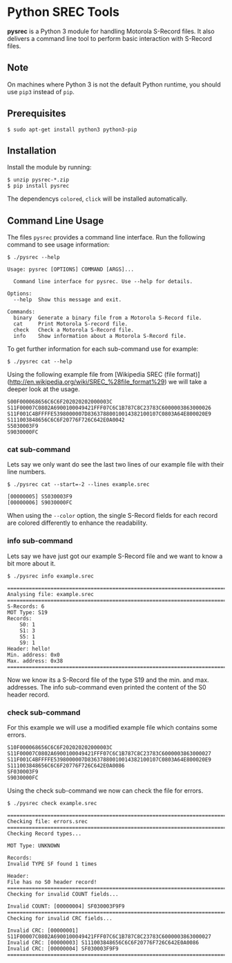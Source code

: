 # Python SREC Tools

**pysrec** is a Python 3 module for handling Motorola S-Record files.
It also delivers a command line tool to perform basic interaction with S-Record files.

## Note

On machines where Python 3 is not the default Python runtime, you should use
``pip3`` instead of ``pip``.

## Prerequisites

```
$ sudo apt-get install python3 python3-pip
```

## Installation

Install the module by running:

```
$ unzip pysrec-*.zip
$ pip install pysrec
```

The dependencys ``colored``, ``click`` will be installed automatically.

## Command Line Usage

The files ``pysrec`` provides a command line interface.
Run the following command to see usage information:

```
$ ./pysrec --help
```

    Usage: pysrec [OPTIONS] COMMAND [ARGS]...
    
      Command line interface for pysrec. Use --help for details.
    
    Options:
      --help  Show this message and exit.
    
    Commands:
      binary  Generate a binary file from a Motorola S-Record file.
      cat     Print Motorola S-record file.
      check   Check a Motorola S-Record file.
      info    Show information about a Motorola S-Record file.

To get further information for each sub-command use for example:

```
$ ./pysrec cat --help
```

Using the following example file from
[Wikipedia SREC (file format)] (http://en.wikipedia.org/wiki/SREC_%28file_format%29)
we will take a deeper look at the usage.

    S00F000068656C6C6F202020202000003C
    S11F00007C0802A6900100049421FFF07C6C1B787C8C23783C6000003863000026
    S11F001C4BFFFFE5398000007D83637880010014382100107C0803A64E800020E9
    S111003848656C6C6F20776F726C642E0A0042
    S5030003F9
    S9030000FC

### cat sub-command

Lets say we only want do see the last two lines of our example file with their line numbers.

```
$ ./pysrec cat --start=-2 --lines example.srec
```

    [00000005] S5030003F9
    [00000006] S9030000FC

When using the `--color` option, the single S-Record fields for each record are colored differently to enhance the readability.

### info sub-command

Lets say we have just got our example S-Record file and we want to know a bit more about it.

```
$ ./pysrec info example.srec
```

    ================================================================================
    Analysing file: example.srec
    ================================================================================
    S-Records: 6
    MOT Type: S19
    Records:
        S0: 1
        S1: 3
        S5: 1
        S9: 1
    Header: hello!    
    Min. address: 0x0
    Max. address: 0x38
    ================================================================================

Now we know its a S-Record file of the type S19 and the min. and max. addresses. The info sub-command even printed the content of the S0 header record.

### check sub-command

For this example we will use a modified example file which contains some errors.

    S10F000068656C6C6F202020202000003C
    S11F00007C0802A6900100049421FFF07C6C1B787C8C23783C6000003863000027
    S11F001C4BFFFFE5398000007D83637880010014382100107C0803A64E800020E9
    S111003848656C6C6F20776F726C642E0A0086
    SF030003F9
    S9030000FC
    
Using the check sub-command we now can check the file for errors.

```
$ ./pysrec check example.srec
```

    ================================================================================
    Checking file: errors.srec
    ================================================================================
    Checking Record types...
    
    MOT Type: UNKNOWN
    
    Records:
    Invalid TYPE SF found 1 times
    
    Header:
    File has no S0 header record!
    ================================================================================
    Checking for invalid COUNT fields...
    
    Invalid COUNT: [00000004] SF030003F9F9
    ================================================================================
    Checking for invalid CRC fields...
    
    Invalid CRC: [00000001] S11F00007C0802A6900100049421FFF07C6C1B787C8C23783C6000003863000027
    Invalid CRC: [00000003] S111003848656C6C6F20776F726C642E0A0086
    Invalid CRC: [00000004] SF030003F9F9
    ================================================================================
